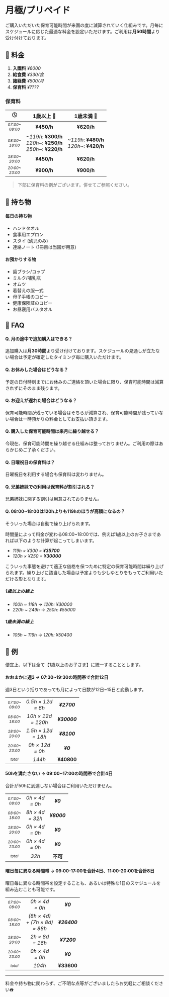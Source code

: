 ﻿# ⽉極/プリペイド

<!--
<h3 style='margin-top:48px;'>
⽉極/プリペイド
</h3>
-->
<style>
.timezone {
  font-size: 0.75em;
}
</style>

ご購入いただいた保育可能時間が来園の度に減算されていく仕組みです。月毎にスケジュールに応じた最適な料金を設定いただけます。ご利用は**月50時間**より受け付けております。

<!--購入して頂いた保育可能時間がご利用の度に差し引かれるシステムとなっております。スケジュールに応じた最適な料金を月毎に設定できます。

ご利用は**月50時間**より受け付けております。-->

## 📝 料金

1. **入園料** *¥6000*
2. **給食費** *¥330/食*
3. **諸経費** *¥500/月*
4. **保育料** *¥????*

### 保育料

|🕓|1歳以上 👧|1歳未満 👶|
|:-:|:-:|:-:|
|<div class='timezone'>*07:00~<br>08:00*</div>|**¥450/h**|**¥620/h**|
|<div class='timezone'>*08:00~<br>18:00*</div>|<div style='text-align:right;'>*~119h*: **¥300/h**<br>*120h~*: **¥250/h**<br>*250h~*: **¥220/h**</div>|<div style='text-align:right;'>*~119h*: **¥480/h**<br>*120h~*: **¥420/h**</div>|
|<div class='timezone'>*18:00~<br>20:00*</div>|**¥450/h**|**¥620/h**|
|<div class='timezone'>*20:00~<br>23:00*</div>|**¥900/h**|**¥900/h**|
> 下部に保育料の例がございます。併せてご参照ください。

## 🎒 持ち物

#### 毎日の持ち物
- ハンドタオル
- 食事用エプロン
- スタイ (幼児のみ)
- 連絡ノート (1冊目は当園が用意)

#### お預かりする物
- 歯ブラシ/コップ
- ミルク/哺乳瓶
- オムツ
- 着替えの服一式
- 母子手帳のコピー
- 健康保険証のコピー
- お昼寝用バスタオル

## 🤔 FAQ

#### Q. 月の途中で追加購⼊はできる？
追加購⼊は**月30時間**より受け付けております。スケジュールの見通しが立たない場合は予定が確定したタイミング毎に購入いただけます。

#### Q. お休みした場合はどうなる？
予定の日付時刻までにお休みのご連絡を頂いた場合に限り、保育可能時間は減算されずにそのまま残ります。

#### Q. お迎えが遅れた場合はどうなる？
保育可能時間が残っている場合はそちらが減算され、保育可能時間が残っていない場合は一時預かりの料金としてお支払い頂きます。

#### Q. 購入した保育可能時間は来月に繰り越せる？

今現在、保育可能時間を繰り越せる仕組みは整っておりません。ご利用の際はあらかじめご了承ください。

#### Q. 日曜祝日の保育料は？
日曜祝日を利用する場合も保育料は変わりません。

#### Q. 兄弟姉妹での利用は保育料が割引される？
兄弟姉妹に関する割引は用意されておりません。

#### Q. 08:00~18:00は120hよりも119hのほうが高額になるの？

そういった場合は自動で繰り上げられます。

時間量によって料金が変わる08:00~18:00では、例えば1歳以上のお子さまであれば以下のような計算が起こってしまいます。

- _119h × ¥300 = **¥35700**_
- _120h × ¥250 = **¥30000**_

こういった事態を避けて適正な価格を保つために特定の保育可能時間は繰り上げられます。繰り上げに該当した場合は予定よりも少しゆとりをもってご利用いただける形となります。

##### 1歳以上の繰上
- *100h ~ 119h → 120h: ¥30000*
- *220h ~ 249h → 250h: ¥55000*

##### 1歳未満の繰上
- *105h ~ 119h → 120h: ¥50400*

## 🧐 例

便宜上、以下は全て【1歳以上のお子さま】に統一することとします。

#### おおまかに週3 → 07:30~19:30の時間帯で合計12日

週3日という括りであっても月によって日数が12日~15日と変動します。

||||
|:-:|:-:|:-:|
|<div class='timezone'>*07:00~<br>08:00*</div>|*0.5h × 12d<br>= 6h*|***¥2700***|
|<div class='timezone'>*08:00~<br>18:00*</div>|*10h × 12d<br>= 120h*|***¥30000***|
|<div class='timezone'>*18:00~<br>20:00*</div>|*1.5h × 12d<br>= 18h*|***¥8100***|
|<div class='timezone'>*20:00~<br>23:00*</div>|*0h × 12d<br>= 0h*|***¥0***|
|<div class='timezone'>*total*</div>|*144h*|**¥40800**|

#### 50hを満たさない → 09:00~17:00の時間帯で合計4日

合計が50hに到達しない場合はご利用いただけません。

||||
|:-:|:-:|:-:|
|<div class='timezone'>*07:00~<br>08:00*</div>|*0h × 4d<br>= 0h*|***¥0***|
|<div class='timezone'>*08:00~<br>18:00*</div>|*8h × 4d<br>= 32h*|***¥8000***|
|<div class='timezone'>*18:00~<br>20:00*</div>|*0h × 4d<br>= 0h*|***¥0***|
|<div class='timezone'>*20:00~<br>23:00*</div>|*0h × 4d<br>= 0h*|***¥0***|
|<div class='timezone'>*total*</div>|*32h*|**不可**|

#### 曜日毎に異なる時間帯 → 09:00-17:00を合計4日、11:00-20:00を合計8日

曜日毎に異なる時間帯を設定することも、あるいは特殊な1日のスケジュールを組み込むことも可能です。

||||
|:-:|:-:|:-:|
|<div class='timezone'>*07:00~<br>08:00*</div>|*0h × 4d<br>= 0h*|***¥0***|
|<div class='timezone'>*08:00~<br>18:00*</div>|*(8h × 4d)<br>+ (7h × 8d)<br>= 88h*|***¥26400***|
|<div class='timezone'>*18:00~<br>20:00*</div>|*2h × 8d<br>= 16h*|***¥7200***|
|<div class='timezone'>*20:00~<br>23:00*</div>|*0h × 4d<br>= 0h*|***¥0***|
|<div class='timezone'>*total*</div>|*104h*|**¥33600**|

***
料金や持ち物に関わらず、ご不明な点等がございましたらお気軽にご相談ください☎️
